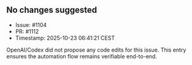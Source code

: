 ## No changes suggested

- Issue: #1104
- PR: #1112
- Timestamp: 2025-10-23 06:41:21 CEST

OpenAI/Codex did not propose any code edits for this issue. This entry ensures the automation flow remains verifiable end-to-end.

